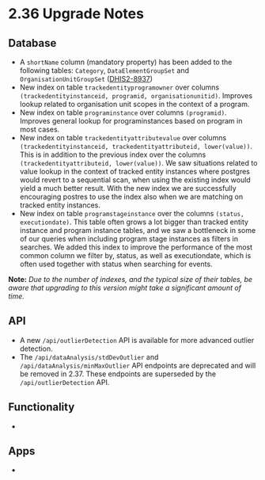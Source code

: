 # 2.36 Upgrade Notes

## Database

- A `shortName` column (mandatory property) has been added to the following tables: `Category`, `DataElementGroupSet` and `OrganisationUnitGroupSet` ([DHIS2-8937](https://jira.dhis2.org/browse/DHIS2-8937))
- New index on table `trackedentityprogramowner` over columns `(trackedentityinstanceid, programid, organisationunitid)`. Improves lookup related to organisation unit scopes in the context of a program.
- New index on table `programinstance` over columns `(programid)`. Improves general lookup for programinstances based on program in most cases.
- New index on table `trackedentityattributevalue` over columns `(trackedentityinstanceid, trackedentityattributeid, lower(value))`. This is in addition to the previous index over the columns `(trackedentityattributeid, lower(value))`. We saw situations related to value lookup in the context of tracked entity instances where postgres would revert to a sequential scan, when using the existing index would yield a much better result. With the new index we are successfully encouraging postres to use the index also when we are matching on tracked entity instances.
- New index on table `programstageinstance` over the columns `(status, executiondate)`. This table often grows a lot bigger than tracked entity instance and program instance tables, and we saw a bottleneck in some of our queries when including program stage instances as filters in searches. We added this index to improve the performance of the most common column we filter by, status, as well as executiondate, which is often used together with status when searching for events.

**Note:** *Due to the number of indexes, and the typical size of their tables, be aware that upgrading to this version might take a significant amount of time.*


## API

- A new `/api/outlierDetection` API is available for more advanced outlier detection.
- The `/api/dataAnalysis/stdDevOutlier` and `/api/dataAnalysis/minMaxOutlier` API endpoints are deprecated and will be removed in 2.37. These endpoints are superseded by the `/api/outlierDetection` API.

## Functionality

- 

## Apps

- 
